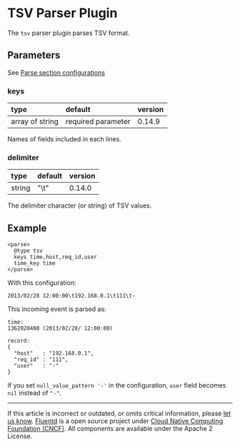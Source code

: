 # TSV Parser Plugin

The `tsv` parser plugin parses TSV format.


## Parameters

See [Parse section configurations](/configuration/parse-section.md)


### keys

| type            | default            | version |
|:----------------|:-------------------|:--------|
| array of string | required parameter | 0.14.9  |

Names of fields included in each lines.


### delimiter

| type   | default | version |
|:-------|:--------|:--------|
| string | "\\t"   | 0.14.0  |

The delimiter character (or string) of TSV values.


## Example

```
<parse>
  @type tsv
  keys time,host,req_id,user
  time_key time
</parse>
```

With this configuration:

```
2013/02/28 12:00:00\t192.168.0.1\t111\t-
```

This incoming event is parsed as:

```
time:
1362020400 (2013/02/28/ 12:00:00)

record:
{
  "host"   : "192.168.0.1",
  "req_id" : "111",
  "user"   : "-"
}
```

If you set `null_value_pattern '-'` in the configuration, `user` field
becomes `nil` instead of `"-"`.


------------------------------------------------------------------------

If this article is incorrect or outdated, or omits critical information, please [let us know](https://github.com/fluent/fluentd-docs/issues?state=open).
[Fluentd](http://www.fluentd.org/) is a open source project under [Cloud Native Computing Foundation (CNCF)](https://cncf.io/). All components are available under the Apache 2 License.
